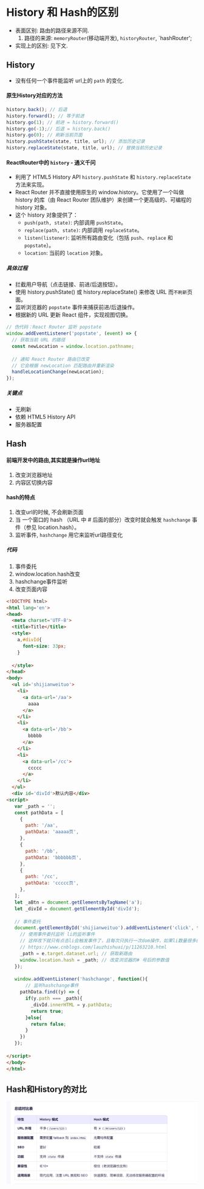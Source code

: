 # History 和 Hash的区别
- 表面区别: 路由的路径来源不同.
    1. 路径的来源: `memoryRouter`(移动端开发), `historyRouter`, `hashRouter';
- 实现上的区别: 见下文.

## History
- 没有任何一个事件能监听 url上的 `path` 的变化.
#### 原生History对应的方法
```javascript
history.back(); // 后退
history.forward(); // 等于前进
history.go(1); // 前进 = history.forward()
history.go(-1);// 后退 = history.back()
history.go(0); // 刷新当前页面
history.pushState(state, title, url); // 添加历史记录
history.replaceState(state, title, url); // 替换当前历史记录
```

#### ReactRouter中的 ``history`` - 通义千问
- 利用了 HTML5 History API `history.pushState` 和 `history.replaceState` 方法来实现。
- React Router 并不直接使用原生的 window.history。它使用了一个叫做 history 的库（由 React Router 团队维护）来创建一个更高级的、可编程的 history 对象。
- 这个 history 对象提供了：
  - `push(path, state)`: 内部调用 `pushState`。
  - `replace(path, state)`: 内部调用 `replaceState`。
  - `listen(listener)`: 监听所有路由变化（包括 `push`、`replace` 和 `popstate`）。
  - `location`: 当前的 `location` 对象。
##### 具体过程
- 拦截用户导航（点击链接、前进/后退按钮）。
- 使用 history.pushState() 或 history.replaceState() 来修改 URL 而``不刷新``页面。
- 监听浏览器的 `popstate` 事件来捕获前进/后退操作。
- 根据新的 URL 更新 React 组件，实现视图切换。

```javascript
// 伪代码：React Router 监听 popstate
window.addEventListener('popstate', (event) => {
  // 获取当前 URL 的路径
  const newLocation = window.location.pathname;

  // 通知 React Router 路由已改变
  // 它会根据 newLocation 匹配路由并重新渲染
  handleLocationChange(newLocation);
});
```
##### 关键点
- 无刷新
- 依赖 HTML5 History API
- 服务器配置

## Hash
#### 前端开发中的路由,其实就是操作url地址
1.  改变浏览器地址
2.  内容区切换内容

#### hash的特点
1.  改变url的时候, 不会刷新页面
2.  当 一个窗口的 hash （URL 中 # 后面的部分）改变时就会触发 `hashchange` 事件（参见 location.hash）。
3.  监听事件, `hashchange` 用它来监听url路径变化

##### 代码

1.  事件委托
2.  window\.location.hash改变
3.  hashchange事件监听
4.  改变页面内容

```html
<!DOCTYPE html>
<html lang='en'>
<head>
  <meta charset='UTF-8'>
  <title>Title</title>
  <style>
    a,#divId{
      font-size: 33px;
    }

  </style>
</head>
<body>
  <ul id='shijianweituo'>
    <li>
      <a data-url='/aa'>
        aaaa
      </a>
    </li>
    <li>
      <a data-url='/bb'>
        bbbbb
      </a>
    </li>
    <li>
      <a data-url='/cc'>
        ccccc
      </a>
    </li>
  </ul>
  <div id='divId'>默认内容</div>
<script>
   var _path = '';
   const pathData = [
     {
       path: '/aa',
       pathData: 'aaaaa页',
     },
     {
       path: '/bb',
       pathData: 'bbbbbb页',
     },
     {
       path: '/cc',
       pathData: 'ccccc页',
     },
   ];
   let _aBtn = document.getElementsByTagName('a');
   let _divId = document.getElementById('divId');

   // 事件委托
   document.getElementById('shijianweituo').addEventListener('click', function(e){
     // 使用事件委托监听 li的监听事件
     // 这样改下就只有点击li会触发事件了，且每次只执行一次dom操作，如果li数量很多的话，将大大减少dom的操作，优化的性能可想而知！
     // https://www.cnblogs.com/lauzhishuai/p/11263210.html
     _path = e.target.dataset.url; // 获取新路由
     window.location.hash = _path; // 改变浏览器的# 号后的参数值
   });

   window.addEventListener('hashchange', function(){
       // 监听hashchange事件
     pathData.find((y) => {
       if(y.path === _path){
         _divId.innerHTML = y.pathData;
         return true;
       }else{
         return false;
       }
     })
   });

</script>
</body>
</html>


```
## Hash和History的对比
![img_9.png](img_9.png)
